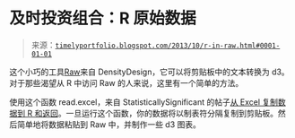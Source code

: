 <!--yml

类别：未分类

日期：2024-05-18 14:57:01

-->

# 及时投资组合：R 原始数据

> 来源：[`timelyportfolio.blogspot.com/2013/10/r-in-raw.html#0001-01-01`](http://timelyportfolio.blogspot.com/2013/10/r-in-raw.html#0001-01-01)

这个小巧的工具[Raw](http://raw.densitydesign.org/)来自 DensityDesign，它可以将剪贴板中的文本转换为 d3。对于那些渴望从 R 中访问 Raw 的人来说，这里有一个简单的方法。

使用这个函数 read.excel，来自 StatisticallySignificant 的帖子[从 Excel 复制数据到 R 和返回](http://alandgraf.blogspot.com/2013/02/copying-data-from-excel-to-r-and-back_24.html)。一旦运行这个函数，你的数据将以制表符分隔复制到剪贴板。然后简单地将数据粘贴到 Raw 中，并制作一些 d3 图表。
